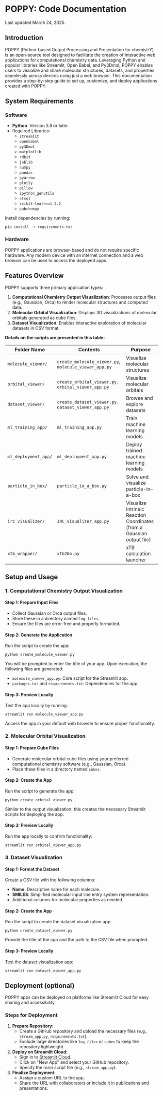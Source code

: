 # POPPY: Code Documentation

Last updated March 24, 2025.

## Introduction

POPPY (Python-based Output Processing and Presentation for chemistrY) is an open-source tool designed to facilitate the creation of interactive web applications for computational chemistry data. Leveraging Python and popular libraries like Streamlit, Open Babel, and Py3Dmol, POPPY enables users to visualize and share molecular structures, datasets, and properties seamlessly across devices using just a web browser. This documentation provides a step-by-step guide to set up, customize, and deploy applications created with POPPY.

## System Requirements

### Software

- **Python**: Version 3.8 or later.
- Required Libraries:
  - `streamlit`
  - `openbabel`
  - `py3Dmol`
  - `matplotlib`
  - `rdkit`
  - `joblib`
  - `numpy`
  - `pandas`
  - `pyarrow`
  - `plotly`
  - `pillow`
  - `ipython_genutils`
  - `stmol`
  - `scikit-learn==1.2.2`
  - `pubchempy`

Install dependencies by running:

```
pip install -r requirements.txt
```

### Hardware

POPPY applications are browser-based and do not require specific hardware. Any modern device with an internet connection and a web browser can be used to access the deployed apps.

## Features Overview

POPPY supports three primary application types:

1. **Computational Chemistry Output Visualization**: Processes output files (e.g., Gaussian, Orca) to render molecular structures and computed data.
2. **Molecular Orbital Visualization**: Displays 3D visualizations of molecular orbitals generated as cube files.
3. **Dataset Visualization**: Enables interactive exploration of molecular datasets in CSV format.

**Details on the scripts are presented in this table:**

| **Folder Name**      | **Contents**                                          | **Purpose**                                                  |
| -------------------- | ----------------------------------------------------- | ------------------------------------------------------------ |
| `molecule_viewer/`   | `create_molecule_viewer.py`, `molecule_viewer_app.py` | Visualize molecular structures                               |
| `orbital_viewer/`    | `create_orbital_viewer.py`, `orbital_viewer_app.py`   | Visualize molecular orbitals                                 |
| `dataset_viewer/`    | `create_dataset_viewer.py`, `dataset_viewer_app.py`   | Browse and explore datasets                                  |
| `ml_training_app/`   | `ml_training_app.py`                                  | Train machine learning models                                |
| `ml_deployment_app/` | `ml_deployment_app.py`                                | Deploy trained machine learning models                       |
| `particle_in_box/`   | `particle_in_a_box.py`                                | Solve and visualize particle-in-a-box                        |
| `irc_visualizer/`    | `IRC_visualizer_app.py`                               | Visualize Intrinsic Reaction Coordinates (from a Gaussian output file) |
| `xtb_wrapper/`       | `xtb2Go.py`                                           | xTB calculation launcher                                     |



## Setup and Usage

### 1. Computational Chemistry Output Visualization

#### Step 1: Prepare Input Files

- Collect Gaussian or Orca output files.
- Store these in a directory named `log_files`.
- Ensure the files are error-free and properly formatted.

#### Step 2: Generate the Application

Run the script to create the app:

```
python create_molecule_viewer.py
```

You will be prompted to enter the title of your app. Upon execution, the following files are generated:

- `molecule_viewer_app.py`: Core script for the Streamlit app.
- `packages.txt` and `requirements.txt`: Dependencies for the app.

#### Step 3: Preview Locally

Test the app locally by running:

```
streamlit run molecule_viewer_app.py
```

Access the app in your default web browser to ensure proper functionality.

### 2. Molecular Orbital Visualization

#### Step 1: Prepare Cube Files

- Generate molecular orbital cube files using your preferred computational chemistry software (e.g., Gaussian, Orca).
- Place these files in a directory named `cubes`.

#### Step 2: Create the App

Run the script to generate the app:

```
python create_orbital_viewer.py
```

Similar to the output visualization, this creates the necessary Streamlit scripts for deploying the app.

#### Step 3: Preview Locally

Run the app locally to confirm functionality:

```
streamlit run orbital_viewer_app.py
```

### 3. Dataset Visualization

#### Step 1: Format the Dataset

Create a CSV file with the following columns:

- **Name**: Descriptive name for each molecule.
- **SMILES**: Simplified molecular input line entry system representation.
- Additional columns for molecular properties as needed.

#### Step 2: Create the App

Run the script to create the dataset visualization app:

```
python create_dataset_viewer.py
```

Provide the title of the app and the path to the CSV file when prompted.

#### Step 3: Preview Locally

Test the dataset visualization app:

```
streamlit run dataset_viewer_app.py
```

## Deployment (optional)

POPPY apps can be deployed on platforms like Streamlit Cloud for easy sharing and accessibility.

### Steps for Deployment

1. **Prepare Repository**:
   - Create a GitHub repository and upload the necessary files (e.g., `stream_app.py`, `requirements.txt`).
   - Exclude large directories like `log_files` or `cubes` to keep the repository lightweight.
2. **Deploy on Streamlit Cloud**:
   - Sign in to [Streamlit Cloud](https://streamlit.io/).
   - Click on "New App" and select your GitHub repository.
   - Specify the main script file (e.g., `stream_app.py`).
3. **Finalize Deployment**:
   - Assign a custom URL to the app.
   - Share the URL with collaborators or include it in publications and presentations.

